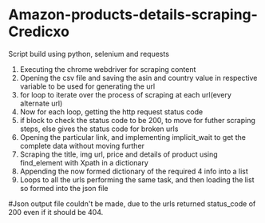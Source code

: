 # Amazon-products-details-scraping-Credicxo
Script build using python, selenium and requests

1. Executing the chrome webdriver for scraping content
2. Opening the csv file and saving the asin and country value in respective variable to be used for generating the url
3. for loop to iterate over the process of scraping at each url(every alternate url)
4. Now for each loop, getting the http request status code
5. if block to check the status code to be 200, to move for futher scraping steps, else gives the status code for broken urls
6. Opening the particular link, and implementing implicit_wait to get the complete data without moving further
7. Scraping the title, img url, price and details of product using find_element with Xpath in a dictionary
8. Appending the now formed dictionary of the required 4 info into a list
9. Loops to all the urls performing the same task, and then loading the list so formed into the json file 

#Json output file couldn't be made, due to the urls returned status_code of 200 even if it should be 404.
